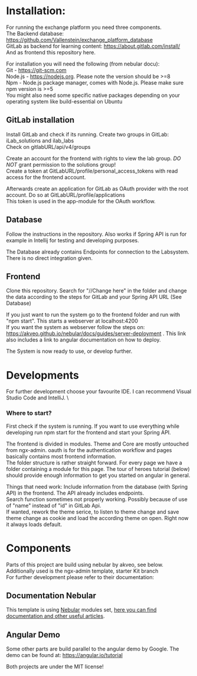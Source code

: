 
 # Installation:
For running the exchange platform you need three components.\
The Backend database: https://github.com/Vallenstein/exchange_platform_database \
GitLab as backend for learning content: https://about.gitlab.com/install/ \
And as frontend this repository here.

For installation you will need the following (from nebular docu): \
  Git - https://git-scm.com \
  Node.js - https://nodejs.org. Please note the version should be >=8 \
  Npm - Node.js package manager, comes with Node.js. Please make sure npm version is >=5 \
  You might also need some specific native packages depending on your operating system like build-essential on Ubuntu

## GitLab installation
Install GitLab and check if its running.
Create two groups in GitLab: iLab_solutions and ilab_labs \
Check on gitlabURL/api/v4/groups 

Create an account for the frontend with rights to view the lab group. *DO NOT* grant permission to the solutions group! \
Create a token at GitLabURL/profile/personal_access_tokens with read access for the frontend account.

Afterwards create an application for GitLab as OAuth provider with the root account.
Do so at GitLabURL/profile/applications \
This token is used in the app-module for the OAuth workflow.


## Database
Follow the instructions in the repository. Also works if Spring API is run for example in Intellij for testing and developing purposes.

The Database already contains Endpoints for connection to the Labsystem.
There is no direct integration given.

## Frontend
Clone this repository. Search for "//Change here" in the folder and change the data according to the steps for GitLab and your Spring API URL (See Database)

If you just want to run the system go to the frontend folder and run with "npm start". This starts a webserver at localhost:4200 \
If you want the system as webserver follow the steps on:
https://akveo.github.io/nebular/docs/guides/server-deployment . This link also includes a link to angular documentation on how to deploy.

The System is now ready to use, or develop further.

# Developments
For further development choose your favourite IDE. I can recommend Visual Studio Code and IntelliJ. \
### Where to start?
First check if the system is running.
If you want to use everything while developing run npm start for the frontend and start your Spring API.

The frontend is divided in modules.
Theme and Core are mostly untouched from ngx-admin.
oauth is for the authentication workflow and pages basically contains most frontend information.\
The folder structure is rather straight forward. For every page we have a folder containing a module for this page.
The tour of heroes tutorial (below) should provide enough information to get you started on angular in general.

Things that need work: Include information from the database (with Spring API) in the frontend. The API already includes endpoints. \
Search function sometimes not properly working. Possibly because of use of "name" instead of "id" in GitLab Api. \
If wanted, rework the theme serice, to listen to theme change and save theme change as cookie and load the according theme on open. Right now it always loads default.

# Components
Parts of this project are build using nebular by akveo, see below.
Additionally used is the ngx-admin template, starter Kit branch \
For further development please refer to their documentation:

## Documentation Nebular
This template is using [Nebular](https://github.com/akveo/nebular) modules set, [here you can find documentation and other useful articles](https://akveo.github.io/nebular/docs/installation/based-on-starter-kit-ngxadmin).

## Angular Demo
Some other parts are build parallel to the angular demo by Google. The demo can be found at:
https://angular.io/tutorial

Both projects are under the MIT license!
